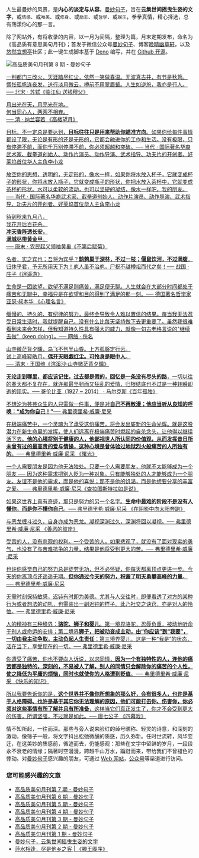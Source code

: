 人生最曼妙的风景，是**内心的淡定与从容**。[曼妙句子](https://read.lovejade.cn/)，旨在**云集世间摇曳生姿的文字**，或`情感`、或`唯美`、或`修身`、或`励志`、或`哲学`、或`娱乐`，拳拳真情，精心择选，总有荡漾你心的那一言。

除了网站外，有将收录的内容，以一月为间隔，整理为篇，月末定期发布，命名为《高品质有意思美句月刊》；首发于微信公众号[曼妙句子](https://mp.weixin.qq.com/mp/appmsgalbum?__biz=Mzk0NzI5NjQ3Mg==&action=getalbum&album_id=2103726193429512196)、博客[晚晴幽草轩](https://www.jeffjade.com)，以及[悠然宜想亭](https://forum.lovejade.cn/)社区；此一键生成脚本基于 [Deno](https://nicelinks.site/post/602d30aad099ff5688618591) 编写，并在 [Github 开源](https://github.com/nicejade/sentences-monthly-newsletter)。

![高品质美句月刊第 8 期 - 曼妙句子](https://image.nicelinks.site/jpg/nice-links-008.jpg)

[一别都门三改火，天涯踏尽红尘，依然一笑做春温。无波真古井，有节是秋筠。  
惆怅孤帆连夜发，送行淡月微云，樽前不用翠眉颦。人生如逆旅，我亦是行人。  
── 北宋 · 苏轼《临江仙 送钱穆父》](https://read.lovejade.cn/p/62960be5f6811e06619d2772)

[月出光在天，月亮光在地。  
何当同心人，两两不相弃。  
── 清 · 纳兰容若 《高楼望月》](https://read.lovejade.cn/p/62960a13f6811e06619d2771)

[目标，不一定总是要达到，**目标往往只是用来帮助你瞄准方向**。如果你给每件事情都设了限，无论是有形的还是无形的，它都会融进你的工作和生活。没有极限，只有停滞不前，而你千万别停滞不前，你必须超越和突破。── 当代 · 国际著名华裔武术家、截拳道创始人、动作片演员、动作导演、武术指导、功夫片的开创者、好莱坞首位华人主角李小龙](https://read.lovejade.cn/p/6290aefebf8f82231b9f9481)

[放空你的思想，透明的，无定形的，像水一样，如果你将水放入杯子，它就变成杯子的形状，你将水放入瓶子，它就变成瓶子的形状，你把水放入茶杯中，它就变成茶杯的形状。水可以柔软的流动，也可以坚硬的凝结，像水一样吧，我的朋友。── 当代 · 国际著名华裔武术家、截拳道创始人、动作片演员、动作导演、武术指导、功夫片的开创者、好莱坞首位华人主角李小龙](https://read.lovejade.cn/p/6290ae39bf8f82231b9f9480)

[待到秋来九月八，  
我花开后百花杀。  
**冲天香阵透长安，  
满城尽带黄金甲**。  
── 唐末 · 农民起义领袖黄巢《不第后赋菊》](https://read.lovejade.cn/p/628c95ea35bb417da9ed231d)

[名者，实之宾也；吾将为宾乎？**鹪鹩巢于深林，不过一枝；偃鼠饮河，不过满腹**。归休乎君，予无所用天下为！庖人虽不治庖，尸祝不越樽俎而代之矣！── 战国 · 庄子《逍遥游》](https://read.lovejade.cn/p/628a6d774c38e2494a8a5672)

[生命是一团欲望，欲望不满足则痛苦，满足便无聊。人生就会在大部分时间都处于痛苦和无聊中，幸福只是在欲望和目的得到了满足的那一刻。── 德国著名哲学家 亚瑟·叔本华 《心理名言》](https://read.lovejade.cn/p/62827d842dba1c5d9dce1f72)

[缓慢的、持久的、有纪律的努力，最终会导致令人难以置信的结果。每当我无法忍受日常生活时，我就提醒自己，没有什么比每天坚持做下去更重要了。虽然我很难看到未来会怎样，但我知道持久性具有强大的威力，就像一句古老格言说的"继续去做"（keep doing）。── 网络 · 佚名](https://read.lovejade.cn/p/627cfa2e2dba1c5d9dce1f6e)

[山寺微茫背夕曛，鸟飞不到半山昏。上方孤磬定行云。  
试上高峰窥皓月，**偶开天眼觑红尘。可怜身是眼中人**。  
── 清末 · 王国维《浣溪沙·山寺微茫背夕曛》](https://read.lovejade.cn/p/6274dd7d7d02b74eba0f09de)

[**无论走到哪里，都应该记住，过去都是假的，回忆是一条没有尽头的路**，一切以往的春天都不复存在，就连那最坚韧而又狂乱的爱情，归根结底也不过是一种转瞬即逝的现实。── 哥伦比亚（1927 ~ 2014） · 马尔克斯《百年孤独》](https://read.lovejade.cn/p/626f71157d02b74eba0f09cf)

[不想沦为芸芸众生的人只需做一件事，便是对**自己不再散漫；他应当听从良知的呼唤：“成为你自己！”**── 弗里德里希·威廉·尼采 ](https://read.lovejade.cn/p/626eb8137d02b74eba0f09ce)

[在极端痛苦中，一个灵魂为了承受这份痛苦，将会发出崭新的生命光辉。就是这股潜力在新生命里的发挥，使人们远离在极端痛苦时燃起的自杀念头，让他得以继续活下去。**他的心境将别于健康的人，他鄙视世人所认同的价值观，从而发挥昔日所未曾有过的最高贵的爱与情操，这种心境是曾体验过地狱烈火般痛苦的人所独有的**。── 弗里德里希·威廉·尼采 《曙光》](https://read.lovejade.cn/p/626eb79a7d02b74eba0f09cd)

[一个人需要朋友是因为他无法独处。只要一个人需要朋友，他就不太能够成为一个朋友 ── 因为这种需求把别人贬为一种对象。只有能够独处的人才能够成为一个朋友。友谊不是他的需求，而是他的喜悦；那不是他的饥渴，而是他想要分享的丰富之爱。 ── 弗里德里希·威廉·尼采《查拉图斯特拉如是说》](https://read.lovejade.cn/p/626eb7117d02b74eba0f09cc)

[如果这世界上真有奇迹，那只是努力的另一个名字。**生命中最难的阶段不是没有人懂你，而是你不懂你自己**。── 弗里德里希·威廉·尼采 《在阴影中向太阳奔跑》](https://read.lovejade.cn/p/626eb6b07d02b74eba0f09cb)

[与恶龙缠斗过久，自身亦成为恶龙。凝视深渊过久，深渊将回以凝视。── 弗里德里希·威廉·尼采 《善恶的彼岸》](https://read.lovejade.cn/p/626eb6007d02b74eba0f09ca)

[受苦的人，没有悲观的权利。一个受苦的人，如果悲观了，就没有了面对现实的勇气，也没有了与苦难抗争的力量，结果是他将受到更大的苦。── 弗里德里希·威廉·尼采](https://read.lovejade.cn/p/626eb5c57d02b74eba0f09c9)

[也许你感觉自己的努力总是徒劳无功，但不必怀疑，你每天都离顶点更进一步。今天的你离顶点还遥遥无期。**但你通过今天的努力，积蓄了明天勇攀高峰的力量**。── 弗里德里希·威廉·尼采](https://read.lovejade.cn/p/626eb5737d02b74eba0f09c8)

[无需时刻保持敏感，迟钝有时即为美德。尤其与人交往时，即便看透了对方的某种行为或者想法的动机，也需装出一副迟钝的样子。此乃社交之诀窍，亦是对人的怜恤。── 弗里德里希·威廉·尼采](https://read.lovejade.cn/p/626eb50e7d02b74eba0f09c7)

[人的精神有三种境界：**骆驼、狮子和婴儿**。第一境界骆驼，忍辱负重，被动地听命于别人或命运的安排；第二境界**狮子，把被动变成主动，由“你应该”到“我要”，一切由我主动争取，主动负起人生责任**；第三境界婴儿，这是一种“我是”的状态，活在当下，享受现在的一切。── 弗里德里希·威廉·尼采](https://read.lovejade.cn/p/626eb4987d02b74eba0f09c6)

[你遭受了痛苦，你也不要向人诉说，以求同情，**因为一个有独特性的人，连他的痛苦都是独特的，深刻的，不易被人了解，别人的同情只会解除你的痛苦的个人性，使之降低为平庸的烦恼，同时也就使你的人格遭到贬值**。── 弗里德里希·威廉·尼采 《快乐的知识》](https://read.lovejade.cn/p/626eb0b37d02b74eba0f09c5)

[所以我要告诉你的是，**这个世界并不像你所想象的那么好，会有很多人，也许是基于人格障碍、也许是基于其它你无法理解的原因，他们可能打击你、伤害你，你必须对这些事情有所了解并且有所准备**，这样当它们真正发生了，你才不会受到更大的伤害，所谓坚强，不过就是如此。── 唐七公子 《四幕戏》](https://read.lovejade.cn/p/626e91a57d02b74eba0f09c4)

情不知所起，一往而深。那些与旁人说来脸红的绰号暱称、轻灵的诗意，和深刻的激动，像筛子一般，将文字抖出松弛微醺的质感，历久弥新。任时世流转，风华变迁，在这美妙的质感前，循迹而去，仍能感观：那些在文字中留鲜的岁月，一段段永不衰老的情缘；隔著时空漫漫，跨越千山万水，蹁跹而来，带给我们不曾褪色的悸动。对[曼妙句子](http://read.lovejade.cn/)感兴趣的朋友，可通过 [Web 网站](http://read.lovejade.cn/)，[公众号](https://mp.weixin.qq.com/mp/appmsgalbum?__biz=Mzk0NzI5NjQ3Mg==&action=getalbum&album_id=2103726193429512196)等渠道进行访问。

### 您可能感兴趣的文章

- [高品质美句月刊第 7 期 - 曼妙句子](https://forum.lovejade.cn/d/171-7)
- [高品质美句月刊第 6 期 - 曼妙句子](https://forum.lovejade.cn/d/144-4)
- [高品质美句月刊第 5 期 - 曼妙句子](https://forum.lovejade.cn/d/153-5)
- [高品质美句月刊第 4 期 - 曼妙句子](https://forum.lovejade.cn/d/144-4)
- [高品质美句月刊第 3 期 - 曼妙句子](https://forum.lovejade.cn/d/136-3)
- [高品质美句月刊第 2 期 - 曼妙句子](https://forum.lovejade.cn/d/124-2)
- [高品质美句月刊第 1 期 - 曼妙句子](https://forum.lovejade.cn/d/113-1)
- [曼妙句子，云集世间摇曳生姿的文字](https://forum.lovejade.cn/d/111)
- [萍水相逢，尽是他乡之客 | 《滕王阁序》](https://forum.lovejade.cn/d/73)
